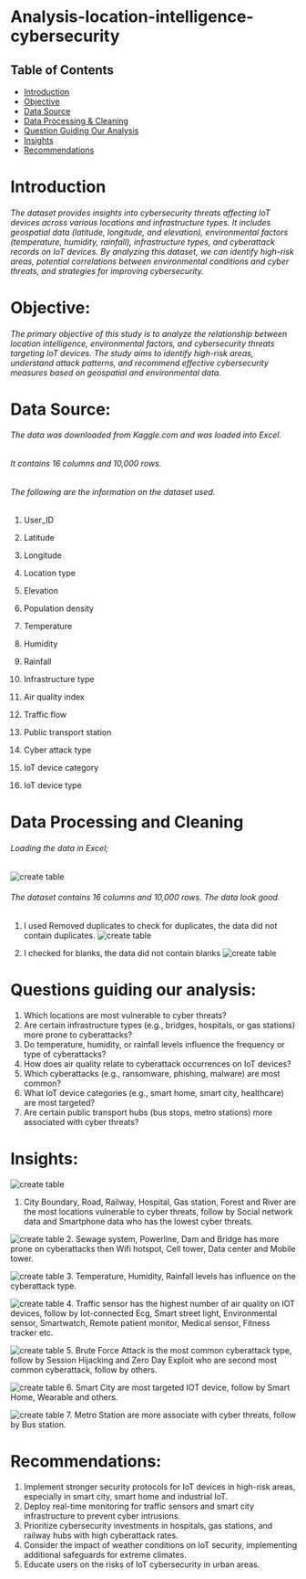 # Analysis-location-intelligence-cybersecurity

## Table of  Contents
- [Introduction](#Introduction)
- [Objective](#Objective)
- [Data Source](#Data-Source)
- [Data Processing & Cleaning](#Data-Processing-&-Cleaning)
- [Question Guiding Our Analysis](#Question-Guiding-Our-Analysis)
- [Insights](#Insights)
- [Recommendations](#Recommendations)


# Introduction
###### The dataset provides insights into cybersecurity threats affecting IoT devices across various locations and infrastructure types. It includes geospatial data (latitude, longitude, and elevation), environmental factors (temperature, humidity, rainfall), infrastructure types, and cyberattack records on IoT devices. By analyzing this dataset, we can identify high-risk areas, potential correlations between environmental conditions and cyber threats, and strategies for improving cybersecurity.

# Objective:
###### The primary objective of this study is to analyze the relationship between location intelligence, environmental factors, and cybersecurity threats targeting IoT devices. The study aims to identify high-risk areas, understand attack patterns, and recommend effective cybersecurity measures based on geospatial and environmental data.

# Data Source:
###### The data was downloaded from Kaggle.com and was loaded into Excel.
###### It contains 16 columns and 10,000 rows.
###### The following are the information on the dataset used.
1.	User_ID
2.	Latitude
3.	Longitude
4.	Location type
5.	Elevation
6.	Population density 
7.	Temperature
8.	Humidity
9.	Rainfall
10.	Infrastructure type
11.	Air quality index
12.	Traffic flow
13.	Public transport station

14.	Cyber attack type
15.	IoT device category
16.	IoT device type 

# Data Processing and Cleaning
###### Loading  the data in Excel;
![create table](https://github.com/teecash001/Analysis-location-intelligence-cybersecurity/blob/main/assets/images/picture%201.png)

 
  
  ###### The dataset contains 16 columns and 10,000 rows. The data look good.

1.	I used Removed duplicates to check for duplicates, the data did not contain duplicates.
![create table](https://github.com/teecash001/Analysis-location-intelligence-cybersecurity/blob/main/assets/images/picture%202.png)
 



3.	I checked for blanks, the data did not contain blanks
![create table](https://github.com/teecash001/Analysis-location-intelligence-cybersecurity/blob/main/assets/images/picture%202.png)



 


# Questions guiding our analysis:
1.	 Which locations are most vulnerable to cyber threats?
2.	 Are certain infrastructure types (e.g., bridges, hospitals, or gas stations) more prone to cyberattacks?
3.	Do temperature, humidity, or rainfall levels influence the frequency or type of cyberattacks?
4.	How does air quality relate to cyberattack occurrences on IoT devices?
5.	Which cyberattacks (e.g., ransomware, phishing, malware) are most common?
6.	What IoT device categories (e.g., smart home, smart city, healthcare) are most targeted?
7.	Are certain public transport hubs (bus stops, metro stations) more associated with cyber threats?


# Insights:
![create table](https://github.com/teecash001/Analysis-location-intelligence-cybersecurity/blob/main/assets/images/new%20picture%20Q1.PNG)
1.	City Boundary, Road, Railway, Hospital, Gas station, Forest and River are the most locations vulnerable to cyber threats, follow by Social network data and Smartphone data who has the lowest cyber threats.





![create table](https://github.com/teecash001/Analysis-location-intelligence-cybersecurity/blob/main/assets/images/New%20picture%20Q2.PNG)
2.	Sewage system, Powerline, Dam and Bridge has more prone on cyberattacks then Wifi hotspot, Cell tower, Data center and Mobile tower.




![create table](https://github.com/teecash001/Analysis-location-intelligence-cybersecurity/blob/main/assets/images/New%20picture%20Q3.PNG)
3.	Temperature, Humidity, Rainfall levels has influence on the cyberattack type.

  



![create table](https://github.com/teecash001/Analysis-location-intelligence-cybersecurity/blob/main/assets/images/New%20picture%20Q4.PNG)
4.	Traffic sensor has the highest number of air quality on IOT devices, follow by Iot-connected Ecg, Smart street light, Environmental sensor, Smartwatch, Remote patient monitor, Medical sensor, Fitness tracker etc.





![create table](https://github.com/teecash001/Analysis-location-intelligence-cybersecurity/blob/main/assets/images/New%20picture%20Q5.PNG)
5.	Brute Force Attack is the most common cyberattack type, follow by Session Hijacking and Zero Day Exploit who are second most common cyberattack, follow by others.

  



![create table](https://github.com/teecash001/Analysis-location-intelligence-cybersecurity/blob/main/assets/images/New%20picture%20Q6.PNG)
6.	Smart City are most targeted IOT device, follow by Smart Home, Wearable and others.





![create table](https://github.com/teecash001/Analysis-location-intelligence-cybersecurity/blob/main/assets/images/New%20picture%20Q7.PNG)
7.	Metro Station are more associate with cyber threats, follow by Bus station.





# Recommendations:
 1. Implement stronger security protocols for IoT devices in high-risk areas, especially in smart city, smart home and industrial IoT.                                              
 2. Deploy real-time monitoring for traffic sensors and smart city infrastructure to prevent cyber intrusions.
 3. Prioritize cybersecurity investments in hospitals, gas stations, and railway hubs with high cyberattack rates.
 4. Consider the impact of weather conditions on IoT security, implementing additional safeguards for extreme climates.
 5. Educate users on the risks of IoT cybersecurity in urban areas.





